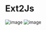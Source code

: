 # Ext2Js
![image](https://user-images.githubusercontent.com/71810019/210293489-c0157892-069c-474f-87aa-d92cdbe8d45d.png)
![image](https://user-images.githubusercontent.com/71810019/210293520-773f8d8b-4d1b-4cb1-994c-7c525e2b79d9.png)
